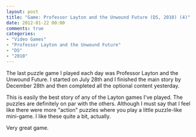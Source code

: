```yaml
---
layout: post
title: "Game: Professor Layton and the Unwound Future (DS, 2010) (4)"
date: 2012-01-22 00:00
comments: true
categories:
- "Video Games"
- "Professor Layton and the Unwound Future"
- "DS"
- "2010"
---
```


The last puzzle game I played each day was Professor Layton and
the Unwound Future. I started on July 28th and I finished the main
story by December 28th and then completed all the optional content
yesterday.

This is easily the best story of any of the Layton games I've
played. The puzzles are definitely on par with the
others. Although I must say that I feel like there were more
"action" puzzles where you play a little puzzle-like mini-game. I
like these quite a bit, actually.

Very great game.
